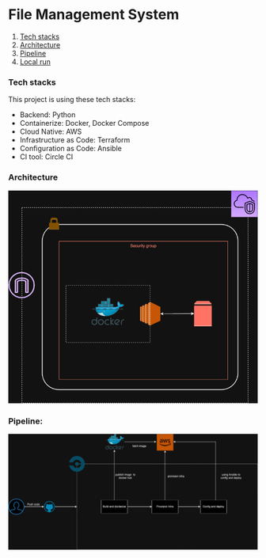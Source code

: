 # File Management System

1. [Tech stacks](#tech-stacks)
2. [Architecture](#architecture)
3. [Pipeline](#pipeline)
4. [Local run](./docs/local_run.md)

### Tech stacks
This project is using these tech stacks: 

- Backend: Python
- Containerize: Docker, Docker Compose
- Cloud Native: AWS
- Infrastructure as Code: Terraform
- Configuration as Code: Ansible
- CI tool: Circle CI

### Architecture

![alt text](./docs/architecture.png)


### Pipeline:

![alt text](./docs/pipeline.png)